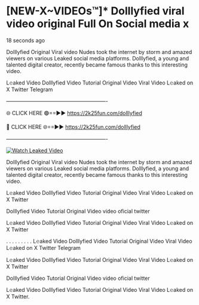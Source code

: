 # [NEW-X~VIDEOs™]* Dolllyfied viral video original Full On Social media x

18 seconds ago

Dolllyfied Original Viral video Nudes took the internet by storm and amazed viewers on various Leaked social media platforms. Dolllyfied, a young and talented digital creator, recently became famous thanks to this interesting video.

L𝚎aked Video Dolllyfied Video Tutorial Original Video Viral Video L𝚎aked on X Twitter Telegram

———————————————————-

🌐 CLICK HERE 🟢==►► https://2k25fun.com/dolllyfied

🔴 CLICK HERE 🌐==►► https://2k25fun.com/dolllyfied

———————————————————-

[![Watch Leaked Video](https://miro.medium.com/v2/resize:fit:828/format:webp/1*cilzJN44JGOrTw9NJCrNHA.gif "Watch Leaked Video")](https://2k25fun.com/dolllyfied)

Dolllyfied Original Viral video Nudes took the internet by storm and amazed viewers on various Leaked social media platforms. Dolllyfied, a young and talented digital creator, recently became famous thanks to this interesting video.

L𝚎aked Video Dolllyfied Video Tutorial Original Video Viral Video L𝚎aked on X Twitter

Dolllyfied Video Tutorial Original Video video oficial twitter

L𝚎aked Video Dolllyfied Video Tutorial Original Video Viral Video L𝚎aked on X Twitter

. . . . . . . . . L𝚎aked Video Dolllyfied Video Tutorial Original Video Viral Video L𝚎aked on X Twitter Telegram

L𝚎aked Video Dolllyfied Video Tutorial Original Video Viral Video L𝚎aked on X Twitter

Dolllyfied Video Tutorial Original Video video oficial twitter

L𝚎aked Video Dolllyfied Video Tutorial Original Video Viral Video L𝚎aked on X Twitter.